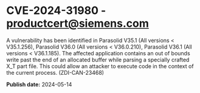 # CVE-2024-31980 - productcert@siemens.com

A vulnerability has been identified in Parasolid V35.1 (All versions < V35.1.256), Parasolid V36.0 (All versions < V36.0.210), Parasolid V36.1 (All versions < V36.1.185). The affected application contains an out of bounds write past the end of an allocated buffer while parsing a specially crafted X_T part file. This could allow an attacker to execute code in the context of the current process. (ZDI-CAN-23468)

**Publish date:** 2024-05-14
